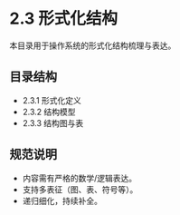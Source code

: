 # 2.3 形式化结构

本目录用于操作系统的形式化结构梳理与表达。

## 目录结构

- 2.3.1 形式化定义
- 2.3.2 结构模型
- 2.3.3 结构图与表

## 规范说明

- 内容需有严格的数学/逻辑表达。
- 支持多表征（图、表、符号等）。
- 递归细化，持续补全。

